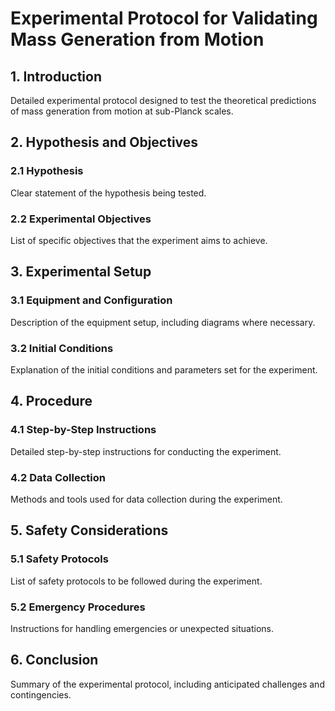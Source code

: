 # Experimental Protocol for Validating Mass Generation from Motion

## 1. Introduction
Detailed experimental protocol designed to test the theoretical predictions of mass generation from motion at sub-Planck scales.

## 2. Hypothesis and Objectives
### 2.1 Hypothesis
Clear statement of the hypothesis being tested.
### 2.2 Experimental Objectives
List of specific objectives that the experiment aims to achieve.

## 3. Experimental Setup
### 3.1 Equipment and Configuration
Description of the equipment setup, including diagrams where necessary.
### 3.2 Initial Conditions
Explanation of the initial conditions and parameters set for the experiment.

## 4. Procedure
### 4.1 Step-by-Step Instructions
Detailed step-by-step instructions for conducting the experiment.
### 4.2 Data Collection
Methods and tools used for data collection during the experiment.

## 5. Safety Considerations
### 5.1 Safety Protocols
List of safety protocols to be followed during the experiment.
### 5.2 Emergency Procedures
Instructions for handling emergencies or unexpected situations.

## 6. Conclusion
Summary of the experimental protocol, including anticipated challenges and contingencies.